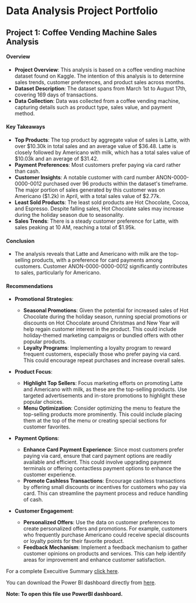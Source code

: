 # Data Analysis Project Portfolio

## Project 1: Coffee Vending Machine Sales Analysis

#### Overview

- **Project Overview**: This analysis is based on a coffee vending machine dataset found on Kaggle. The intention of this analysis is to determine sales trends, customer preferences, and product sales across months.
- **Dataset Description**: The dataset spans from March 1st to August 17th, covering 169 days of transactions.
- **Data Collection**: Data was collected from a coffee vending machine, capturing details such as product type, sales value, and payment method.

#### Key Takeaways

- **Top Products**: The top product by aggregate value of sales is Latte, with over $10.30k in total sales and an average value of $36.48. Latte is closely followed by Americano with milk, which has a total sales value of $10.03k and an average of $31.42.
- **Payment Preferences**: Most customers prefer paying via card rather than cash.
- **Customer Insights**: A notable customer with card number ANON-0000-0000-0012 purchased over 96 products within the dataset's timeframe. The major portion of sales generated by this customer was on Americano ($1.2k) in April, with a total sales value of $2.77k.
- **Least Sold Products**: The least sold products are Hot Chocolate, Cocoa, and Espresso. Despite falling sales, Hot Chocolate sales may increase during the holiday season due to seasonality.
- **Sales Trends**: There is a steady customer preference for Latte, with sales peaking at 10 AM, reaching a total of $1.95k.

#### Conclusion

- The analysis reveals that Latte and Americano with milk are the top-selling products, with a preference for card payments among customers. Customer ANON-0000-0000-0012 significantly contributes to sales, particularly for Americano.

#### Recommendations

- **Promotional Strategies**:
  - **Seasonal Promotions**:  Given the potential for increased sales of Hot Chocolate during the holiday season, running special promotions or discounts on Hot Chocolate around Christmas and New Year will help regain customer interest in the product. This could include holiday-themed marketing campaigns or bundled offers with other popular products.
  - **Loyalty Programs**: Implementing a loyalty program to reward frequent customers, especially those who prefer paying via card. This could encourage repeat purchases and increase overall sales.

- **Product Focus**:
  - **Highlight Top Sellers**: Focus marketing efforts on promoting Latte and Americano with milk, as these are the top-selling products. Use targeted advertisements and in-store promotions to highlight these popular choices.
  - **Menu Optimization**: Consider optimizing the menu to feature the top-selling products more prominently. This could include placing them at the top of the menu or creating special sections for customer favorites.

- **Payment Options**:
  - **Enhance Card Payment Experience**: Since most customers prefer paying via card, ensure that card payment options are readily available and efficient. This could involve upgrading payment terminals or offering contactless payment options to enhance the customer experience.
  - **Promote Cashless Transactions**: Encourage cashless transactions by offering small discounts or incentives for customers who pay via card. This can streamline the payment process and reduce handling of cash.

- **Customer Engagement**:
  - **Personalized Offers**: Use the data on customer preferences to create personalized offers and promotions. For example, customers who frequently purchase Americano could receive special discounts or loyalty points for their favorite product.
  - **Feedback Mechanism**: Implement a feedback mechanism to gather customer opinions on products and services. This can help identify areas for improvement and enhance customer satisfaction.

For a complete Execuitive Summary [click here](https://github.com/Utkarsha-R/Project-Portfolio/blob/main/Executive%20Summery-Coffee%20Vending%20Machine%20EDA.pdf).

You can download the Power BI dashboard directly from 
[here](https://github.com/Utkarsha-R/Project-Portfolio/raw/main/coffee_EDA.pbix).


**Note: To open this file use PowerBI dashboard.**
